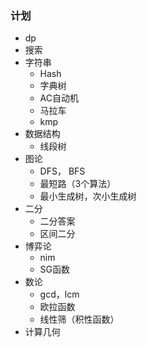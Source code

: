 ### 计划

* dp
* 搜索
* 字符串
  * Hash
  * 字典树
  * AC自动机
  * 马拉车
  * kmp
* 数据结构
  * 线段树
* 图论
  * DFS， BFS
  * 最短路（3个算法）
  * 最小生成树，次小生成树
* 二分
  * 二分答案
  * 区间二分
* 博弈论
  * nim
  * SG函数
* 数论
  * gcd，lcm
  * 欧拉函数
  * 线性筛（积性函数）
* 计算几何
